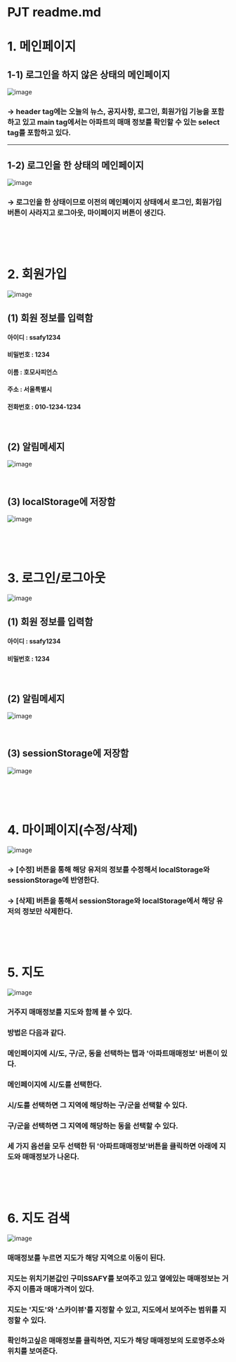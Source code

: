 # PJT readme.md

# 1. 메인페이지
## 1-1) 로그인을 하지 않은 상태의 메인페이지
![image](https://user-images.githubusercontent.com/81174840/226148949-7a2fdd39-e5af-4170-89e7-7b1bccc59f48.png)
### → header tag에는 오늘의 뉴스, 공지사항, 로그인, 회원가입 기능을 포함하고 있고 main tag에서는 아파트의 매매 정보를 확인할 수 있는 select tag를 포함하고 있다.
***
## 1-2) 로그인을 한 상태의 메인페이지
![image](https://user-images.githubusercontent.com/81174840/226148967-058bbabf-28a5-4346-93d8-e05063b5dc73.png)
### → 로그인을 한 상태이므로 이전의 메인페이지 상태에서 로그인, 회원가입 버튼이 사라지고 로그아웃, 마이페이지 버튼이 생긴다.

<br><br><br>

# 2. 회원가입
![image](https://user-images.githubusercontent.com/81174840/226148970-00f304e9-a384-4c4d-b8d1-df96117559e7.png)
## (1) 회원 정보를 입력함
#### 아이디 : ssafy1234
#### 비밀번호 : 1234
#### 이름 : 호모사피언스
#### 주소 : 서울특별시
#### 전화번호 : 010-1234-1234

<br>

## (2) 알림메세지
![image](https://user-images.githubusercontent.com/81174840/226148976-4dc9d5e0-aed0-462a-ba6a-3dd2ab1816dc.png)

<br>

## (3) localStorage에 저장함
![image](https://user-images.githubusercontent.com/81174840/226148979-8f929101-7e27-44dd-bc3b-c73e68e6b610.png)


<br><br><br>

# 3. 로그인/로그아웃
![image](https://user-images.githubusercontent.com/81174840/226148982-2cf1cd0c-63e6-43c6-8388-2119088e3894.png)
## (1) 회원 정보를 입력함
#### 아이디 : ssafy1234
#### 비밀번호 : 1234

<br>

## (2) 알림메세지
![image](https://user-images.githubusercontent.com/81174840/226148985-6881eb66-5447-4948-ab96-2c5c51b466b0.png)

<br>

## (3) sessionStorage에 저장함
![image](https://user-images.githubusercontent.com/81174840/226148986-d4d742a3-ed02-4883-a29b-ecb16f42d1ad.png)

<br><br><br>

# 4. 마이페이지(수정/삭제)
![image](https://user-images.githubusercontent.com/81174840/226148989-ab46f5c1-b838-4e0c-8ead-d04b50666784.png)
### → [수정] 버튼을 통해 해당 유저의 정보를 수정해서 localStorage와 sessionStorage에 반영한다.
### → [삭제] 버튼을 통해서 sessionStorage와 localStorage에서 해당 유저의 정보만 삭제한다.

<br><br><br>

# 5. 지도
![image](https://user-images.githubusercontent.com/81174840/226148993-289005a9-84b8-401b-a09a-361abcf3c856.png)
### 거주지 매매정보를 지도와 함께 볼 수 있다.
### 방법은 다음과 같다.
### 메인페이지에 시/도, 구/군, 동을 선택하는 탭과 '아파트매매정보' 버튼이 있다.
### 메인페이지에 시/도를 선택한다.
### 시/도를 선택하면 그 지역에 해당하는 구/군을 선택할 수 있다.
### 구/군을 선택하면 그 지역에 해당하는 동을 선택할 수 있다.
### 세 가지 옵션을 모두 선택한 뒤 '아파트매매정보'버튼을 클릭하면 아래에 지도와 매매정보가 나온다.

<br><br><br>

# 6. 지도 검색
![image](https://user-images.githubusercontent.com/81174840/226148999-2c50e5e8-b33e-4611-827d-1235cfb10d81.png)
### 매매정보를 누르면 지도가 해당 지역으로 이동이 된다.

### 지도는 위치기본값인 구미SSAFY를 보여주고 있고 옆에있는 매매정보는 거주지 이름과 매매가격이 있다.

### 지도는 '지도'와 '스카이뷰'를 지정할 수 있고, 지도에서 보여주는 범위를 지정할 수 있다.

### 확인하고싶은 매매정보를 클릭하면, 지도가 해당 매매정보의 도로명주소와 위치를 보여준다.
